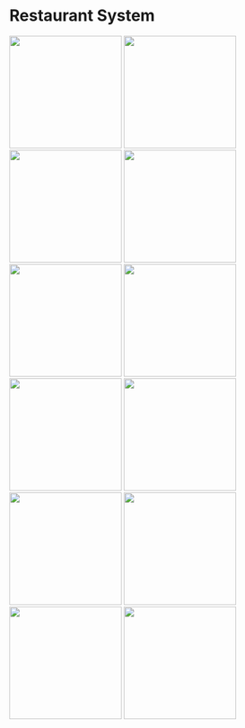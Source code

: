 # Restaurant System
<div class=" d-flex g-3" >
  <img src="https://www.themealdb.com/images/media/meals/58oia61564916529.jpg" width="200" height="200"> 
  <img src="https://www.themealdb.com/images/media/meals/1bsv1q1560459826.jpg" width="200" height="200"> 
  <img src="https://www.themealdb.com/images/media/meals/4pqimk1683207418.jpg" width="200" height="200"> 
  <img src="https://www.themealdb.com/images/media/meals/58oia61564916529.jpg" width="200" height="200"> 
  <img src="https://www.themealdb.com/images/media/meals/1525876468.jpg" width="200" height="200"> 
  <img src="https://www.themealdb.com/images/media/meals/ctg8jd1585563097.jpg" width="200" height="200"> 
  <img src="https://www.themealdb.com/images/media/meals/g046bb1663960946.jpg" width="200" height="200"> 
  <img src="https://www.themealdb.com/images/media/meals/g373701551450225.jpg" width="200" height="200"> 
  <img src="https://www.themealdb.com/images/media/meals/hyarod1565090529.jpg" width="200" height="200"> 
  <img src="https://www.themealdb.com/images/media/meals/kcv6hj1598733479.jpg" width="200" height="200"> 
  <img src="https://www.themealdb.com/images/media/meals/mlchx21564916997.jpg" width="200" height="200"> 
  <img src="https://www.themealdb.com/images/media/meals/n3xxd91598732796.jpg" width="200" height="200"> 
</div>
